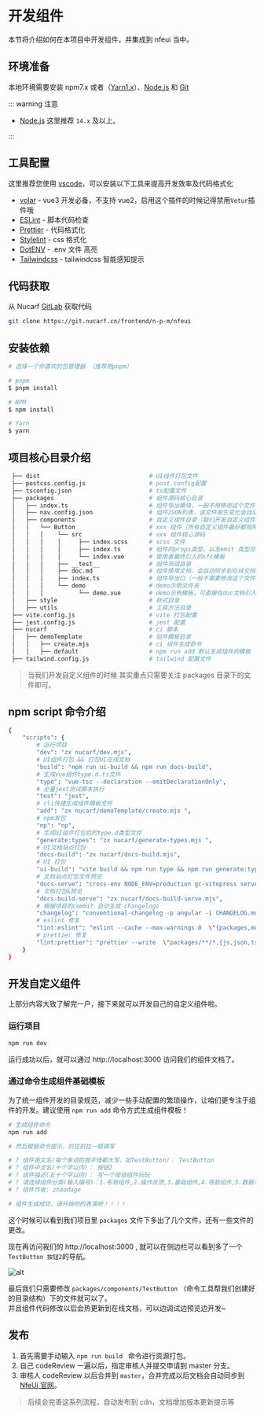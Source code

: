 # 开发组件

本节将介绍如何在本项目中开发组件，并集成到 nfeui 当中。

## 环境准备

本地环境需要安装 npm7.x 或者（[Yarn1.x](https://yarnpkg.com/)）、[Node.js](http://nodejs.org/) 和 [Git](https://git-scm.com/)

::: warning 注意

- [Node.js](http://nodejs.org/) 这里推荐 `14.x` 及以上。

:::

## 工具配置

这里推荐您使用 [vscode](https://code.visualstudio.com/)，可以安装以下工具来提高开发效率及代码格式化

- [volar](https://marketplace.visualstudio.com/items?itemName=johnsoncodehk.volar) - vue3 开发必备，不支持 vue2，启用这个插件的时候记得禁用`Vetur`插件哦
- [ESLint](https://marketplace.visualstudio.com/items?itemName=dbaeumer.vscode-eslint) - 脚本代码检查
- [Prettier](https://marketplace.visualstudio.com/items?itemName=esbenp.prettier-vscode) - 代码格式化
- [Stylelint](https://marketplace.visualstudio.com/items?itemName=stylelint.vscode-stylelint) - css 格式化
- [DotENV](https://marketplace.visualstudio.com/items?itemName=mikestead.dotenv) - .env 文件 高亮
- [Tailwindcss](https://marketplace.visualstudio.com/items?itemName=bradlc.vscode-tailwindcss) - tailwindcss 智能感知提示

## 代码获取

从 Nucarf [GitLab](https://git.nucarf.cn/frontend/n-p-m/nfeui) 获取代码

```bash
git clone https://git.nucarf.cn/frontend/n-p-m/nfeui
```

## 安装依赖

```bash
# 选择一个你喜欢的包管理器 （推荐用pnpm）

# pnpm
$ pnpm install

# NPM
$ npm install

# Yarn
$ yarn

```

## 项目核心目录介绍

```bash
 ├── dist                               # UI组件打包文件
 ├── postcss.config.js                  # post.config配置
 ├── tsconfig.json                      # ts配置文件
 ├── packages                           # 组件源码核心目录
 │   ├── index.ts                       # 组件导出模块，一般不用修改这个文件，打包的时候 会根据nav.config.json自动生成导出的模块
 │   ├── nav.config.json                # 组件JSON列表，该文件发生变化会自动映射到文档侧边栏
 │   ├── components                     # 自定义组件目录（我们开发自定义组件的时候，重点使用这个目录）
 │   │   └── Button                     # xxx 组件（所有自定义组件最好都按照这个格式开发，可直接通过 npm run add 自动生成组件模板）
 │   │   │    └── src                   # xxx 组件核心源码
 │   │   │    │     ├── index.scss      # scss 文件
 │   │   │    │     ├── index.ts        # 组件的props类型，以及emit 类型存放在这里，自己在这个目录也可以把一些逻辑的更细的拆分
 │   │   │    │     └── index.vue       # 使用者最终引入的sfc模板
 │   │   │    ├── __test__              # 组件测试目录
 │   │   │    ├── doc.md                # 组件使用文档，会自动同步到在线文档页面
 │   │   │    ├── index.ts              # 组件导出口（一般不需要修改这个文件）
 │   │   │    └── demo                  # demo示例文件夹
 │   │   │          └── demo.vue        # demo示例模板，可直接在doc文档引入
 │   ├── style                          # 样式目录
 │   ├── utils                          # 工具方法目录
 ├── vite.config.js                     # vite 打包配置
 ├── jest.config.js                     # jest 配置
 ├── nucarf                             # ci 脚本
 │   ├── demoTemplate                   # 组件模板目录
 │   │   ├── create.mjs                 # ci 组件生成命令
 │   │   ├── default                    # npm run add 默认生成组件的模板
 ├── tailwind.config.js                 # tailwind 配置文件
```

> 当我们开发自定义组件的时候 其实重点只需要关注 packages 目录下的文件即可。

## npm script 命令介绍

```bash
{
    "scripts": {
        # 运行项目
        "dev": "zx nucarf/dev.mjs",
        # UI组件打包 && 打包UI在线文档
        "build": "npm run ui-build && npm run docs-build",
        # 生成vue组件type.d.ts文件
        "type": "vue-tsc --declaration --emitDeclarationOnly",
        # 全量jest测试脚本执行
        "test": "jest",
        # cli快捷生成组件模板文件
        "add": "zx nucarf/demoTemplate/create.mjs ",
        # npm发包
        "np": "np",
        # 生成UI组件打包后的type.d类型文件
        "generate:types": "zx nucarf/generate-types.mjs ",
        # UI文档站点打包
        "docs-build": "zx nucarf/docs-build.mjs",
        # UI 打包
        "ui-build": "vite build && npm run type && npm run generate:types",
        # 文档站点打包文件预览
        "docs-serve": "cross-env NODE_ENV=production gc-vitepress serve --root=docs",
        # 文档打包&预览
        "docs-build-serve": "zx nucarf/docs-build-serve.mjs",
        # 根据项目的commit 自动生成 changelogs
        "changelog": "conventional-changelog -p angular -i CHANGELOG.md -s",
        # eslint 修复
        "lint:eslint": "eslint --cache --max-warnings 0  \"{packages,mock}/**/*.{vue,ts,tsx}\" --fix",
        # prettier 修复
        "lint:prettier": "prettier --write  \"packages/**/*.{js,json,tsx,css,less,scss,vue,html,md}\" "
    }
}
```

## 开发自定义组件

上部分内容大致了解完一户，接下来就可以开发自己的自定义组件啦。

### 运行项目

```bash
npm run dev
```

运行成功以后，就可以通过 http://localhost:3000 访问我们的组件文档了。

### 通过命令生成组件基础模板

为了统一组件开发的目录规范，减少一些手动配置的繁琐操作，让咱们更专注于组件的开发。建议使用 `npm run add` 命令方式生成组件模板！

```bash
# 生成组件命令
npm run add

# 然后根据命令提示，扒拉扒拉一顿填写

# ? 组件英文名(每个单词的首字母都大写，如TestButton)： TestButton
# ? 组件中文名(十个字以内)： 按钮2
# ? 组件描述(五十个字以内)： 写一个按钮组件玩玩
# ? 请选择组件分类(输入编号)：1.布局组件,2.操作反馈,3.基础组件,4.导航组件,5.数据录入,6.业务组件 6
# ? 组件作者: zhaodage

# 组件生成成功，请开始你的表演吧！！！！
```

这个时候可以看到我们项目里 `packages` 文件下多出了几个文件，还有一些文件的更改。

现在再访问我们的 http://localhost:3000 , 就可以在侧边栏可以看到多了一个 `TestButton 按钮2`的导航。

![alt](https://vkceyugu.cdn.bspapp.com/VKCEYUGU-fcb4b1b9-2325-4e40-b77b-04cd59163ef7/51dbb028-560e-426f-8f8d-e7f9cd8cde2f.png)

最后我们只需要修改 `packages/components/TestButton` （命令工具帮我们创建好的目录结构）下的文件就可以了。  
并且组件代码修改以后会热更新到在线文档，可以边调试边预览边开发~

## 发布

1. 首先需要手动输入 `npm run build ` 命令进行资源打包。
2. 自己 codeReview 一遍以后，指定审核人并提交申请到 master 分支。
3. 审核人 codeReview 以后合并到 `master`，合并完成以后文档会自动同步到 [NfeUi 官网](https://nfeui.nucarf.cn)。

> 后续会完善这系列流程，自动发布到 cdn，文档增加版本更新提示等
